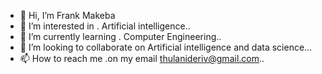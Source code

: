 - 👋 Hi, I’m  Frank Makeba
- 👀 I’m interested in . Artificial intelligence..
- 🌱 I’m currently learning . Computer Engineering..
- 💞️ I’m looking to collaborate on Artificial intelligence and data science...
- 📫 How to reach me .on my email thulanideriv@gmail.com..

<!---
CutCoders/CutCoders is a ✨ special ✨ repository because its `README.md` (this file) appears on your GitHub profile.
You can click the Preview link to take a look at your changes.
--->

